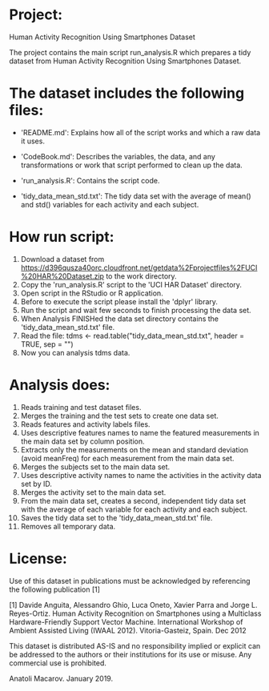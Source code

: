Project:
==================================================================
Human Activity Recognition Using Smartphones Dataset

The project contains the main script run_analysis.R which prepares a tidy dataset from Human Activity Recognition Using Smartphones Dataset.

The dataset includes the following files:
=========================================

- 'README.md': Explains how all of the script works and which a raw data it uses.

- 'CodeBook.md': Describes the variables, the data, and any transformations or work that script performed to clean up the data.

- 'run_analysis.R': Contains the script code.

- 'tidy_data_mean_std.txt': The tidy data set with the average of mean() and std() variables for each activity and each subject.

How run script: 
=======================
1. Download a dataset from 
https://d396qusza40orc.cloudfront.net/getdata%2Fprojectfiles%2FUCI%20HAR%20Dataset.zip to the work directory.
2. Copy the 'run_analysis.R' script to the 'UCI HAR Dataset' directory. 
3. Open script in the RStudio or R application.
4. Before to execute the script please install the 'dplyr' library.
5. Run the script and wait few seconds to finish processing the data set.
6. When Analysis FINISHed the data set directory contains the 'tidy_data_mean_std.txt' file.
7. Read the file: tdms <- read.table("tidy_data_mean_std.txt", header = TRUE, sep = "")
8. Now you can analysis tdms data.

Analysis does:
================
1. Reads training and test dataset files.
2. Merges the training and the test sets to create one data set.
3. Reads features and activity labels files.
4. Uses descriptive features names to name the featured measurements in the main data set by column position.
5. Extracts only the measurements on the mean and standard deviation (avoid meanFreq) for each measurement from the main data set.
6. Merges the subjects set to the main data set.
7. Uses descriptive activity names to name the activities in the activity data set by ID.
8. Merges the activity set to the main data set.
9. From the main data set, creates a second, independent tidy data set with the average of each variable for each activity and each subject.
10. Saves the tidy data set to the 'tidy_data_mean_std.txt' file.
11. Removes all temporary data.

License:
========
Use of this dataset in publications must be acknowledged by referencing the following publication [1] 

[1] Davide Anguita, Alessandro Ghio, Luca Oneto, Xavier Parra and Jorge L. Reyes-Ortiz. Human Activity Recognition on Smartphones using a Multiclass Hardware-Friendly Support Vector Machine. International Workshop of Ambient Assisted Living (IWAAL 2012). Vitoria-Gasteiz, Spain. Dec 2012

This dataset is distributed AS-IS and no responsibility implied or explicit can be addressed to the authors or their institutions for its use or misuse. Any commercial use is prohibited.

Anatoli Macarov. January 2019.
